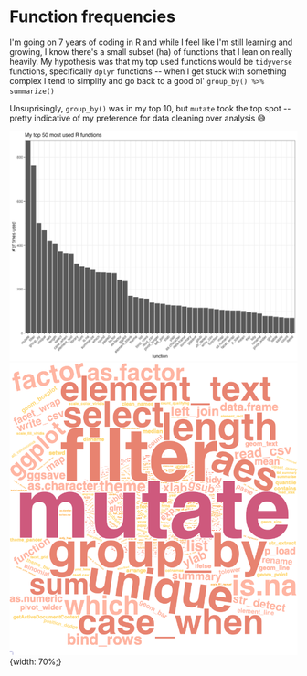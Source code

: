 # Function frequencies

I'm going on 7 years of coding in R and while I feel like I'm still learning and growing, I know there's a small subset (ha) of functions that I lean on really heavily. My hypothesis was that my top used functions would be `tidyverse` functions, specifically `dplyr` functions -- when I get stuck with something complex I tend to simplify and go back to a good ol' `group_by() %>% summarize()` 

Unsuprisingly, `group_by()` was in my top 10, but `mutate` took the top spot -- pretty indicative of my preference for data cleaning over analysis 😅

![](My%20top%2050%20most%20used%20functions.png)
![](my_function_wordcloud.png){width: 70%;}

